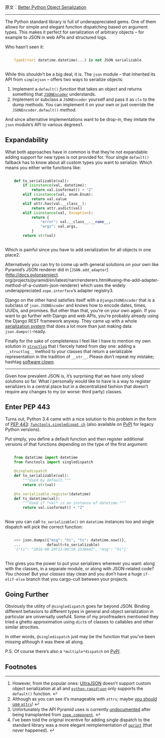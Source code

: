 原文：[Better Python Object Serialization](https://hynek.me/articles/serialization/)

---

The Python standard library is full of underappreciated gems. One of them
allows for simple and elegant function dispatching based on argument types.
This makes it perfect for serialization of arbitrary objects – for example to
JSON in web APIs and structured logs.

Who hasn’t seen it:

```python

    TypeError: datetime.datetime(...) is not JSON serializable
    
```

While this shouldn’t be a big deal, it is. The `json` module – that inherited
its API from `simplejson` – offers two ways to serialize objects:

  1. Implement a `default()` _function_ that takes an object and returns something that [`JSONEncoder`](https://docs.python.org/3/library/json.html#json.JSONEncoder) understands.
  2. Implement or subclass a `JSONEncoder` yourself and pass it as `cls` to the dump methods. You can implement it on your own or just override the `JSONEncoder.default()` _method_.

And since alternative implementations want to be drop-in, they imitate the
`json` module’s API to various degrees1.

## Expandability

What both approaches have in common is that they’re not expandable: adding
support for new types is not provided for. Your single `default()` fallback
has to know about all custom types you want to serialize. Which means you
either write functions like:

```python

    def to_serializable(val):
        if isinstance(val, datetime):
            return val.isoformat() + "Z"
        elif isinstance(val, enum.Enum):
            return val.value
        elif attr.has(val.__class__):
            return attr.asdict(val)
        elif isinstance(val, Exception):
            return {
                "error": val.__class__.__name__,
                "args": val.args,
            }
        return str(val)
    
```

Which is painful since you have to add serialization for all objects in one
place2.

Alternatively you can try to come up with general solutions on your own like
Pyramid’s JSON renderer did in [`JSON.add_adapter`](http://docs.pylonsproject.
org/projects/pyramid/en/latest/narr/renderers.html#using-the-add-adapter-
method-of-a-custom-json-renderer) which uses the widely underappreciated
`zope.interface`’s adapter registry3.

Django on the other hand satisfies itself with a `DjangoJSONEncoder` that is a
subclass of `json.JSONEncoder` and knows how to encode dates, times, UUIDs,
and promises. But other than that, you’re on your own again. If you want to go
further with Django and web APIs, you’re probably already using the Django
REST framework anyway. They came up with a whole [serialization
system](http://www.django-rest-framework.org/api-guide/serializers/) that does
a lot more than just making data `json.dumps()`-ready.

Finally for the sake of completeness I feel like I have to mention my own
solution in [`structlog`](http://www.structlog.org/en/stable/) that I fiercely
hated from day one: adding a `__structlog__` method to your classes that
return a serializable representation in the tradition of `__str__`. Please
don’t repeat my mistake; hashtag [software clown](https://softwareclown.com).

* * *

Given how prevalent JSON is, it’s surprising that we have only siloed
solutions so far. What _I_ personally would like to have is a way to register
serializers in a central place but in a decentralized fashion that doesn’t
require any changes to my (or worse: third party) classes.

## Enter PEP 443

Turns out, Python 3.4 came with a nice solution to this problem in the form of
[PEP 443](https://www.python.org/dev/peps/pep-0443/): [`functools.singledispat
ch`](https://docs.python.org/3/library/functools.html#functools.singledispatch
) (also available on [PyPI](https://pypi.org/project/singledispatch/) for
legacy Python versions).

Put simply, you define a default function and then register additional
versions of that functions depending on the type of the first argument:

```python

    from datetime import datetime
    from functools import singledispatch
    
    @singledispatch
    def to_serializable(val):
        """Used by default."""
        return str(val)
        
    @to_serializable.register(datetime)
    def ts_datetime(val):
        """Used if *val* is an instance of datetime."""
        return val.isoformat() + "Z"
    
```

Now you can call `to_serializable()` on `datetime` instances too and single
dispatch will pick the correct function:

```python

    >>> json.dumps({"msg": "hi", "ts": datetime.now()},
    ...            default=to_serializable)
    '{"ts": "2016-08-20T13:08:59.153864Z", "msg": "hi"}'
    
```

This gives you the power to put your serializers wherever you want: along with
the classes, in a separate module, or along with JSON-related code? _You_
choose! But your _classes_ stay clean and you don’t have a huge `if-elif-else`
branch that you cargo-cult between your projects.

## Going Further

Obviously the utility of `@singledispatch` goes far beyond JSON. Binding
different behaviors to different types in general and object serialization in
particular are universally useful4. Some of my proofreaders mentioned they
tried a ghetto approximation using `dict`s of classes to callables and other
similar atrocities.

In other words, `@singledispatch` just may be the function that you’ve been
missing although it was there all along.

P.S. Of course there’s also a `*multiple*dispatch` on
[PyPI](https://pypi.org/project/multipledispatch/).

## Footnotes

* * *

  1. However, from the popular ones: [UltraJSON](https://github.com/esnme/ultrajson) doesn’t support custom object serialization at all and [`python-rapidjson`](https://github.com/kenrobbins/python-rapidjson) only supports the `default()` function. ↩︎
  2. Although as you can see it’s manageable with `attrs`; maybe [you should use `attrs`](https://glyph.twistedmatrix.com/2016/08/attrs.html)! ↩︎
  3. Unfortunately the API Pyramid uses is currently [undocumented](https://github.com/zopefoundation/zope.interface/issues/41) after being transplanted from [`zope.component`](https://docs.zope.org/zope.component/). ↩︎
  4. I’ve been told the original incentive for adding single dispatch to the standard library was a more elegant reimplementation of [`pprint`](https://docs.python.org/3.5/library/pprint.html) (that never happened). ↩︎
